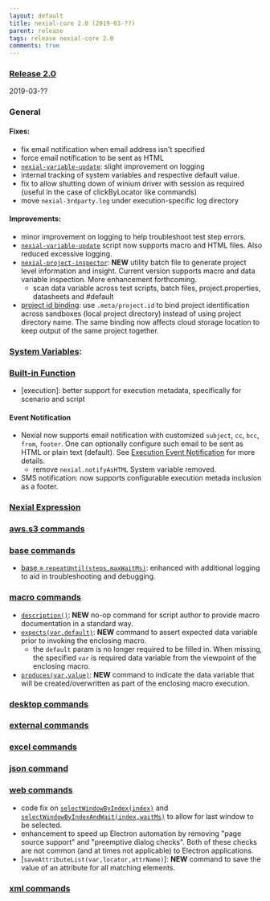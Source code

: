 ```yaml
---
layout: default
title: nexial-core 2.0 (2019-03-??)
parent: release
tags: release nexial-core 2.0
comments: true
---
```


### <a href="https://github.com/nexiality/nexial-core/releases/tag/nexial-core-2.0" class="external-link" target="_nexial_link">Release 2.0</a>
2019-03-??


### General
#### Fixes:
- fix email notification when email address isn't specified
- force email notification to be sent as HTML
- [`nexial-variable-update`](../userguide/BatchFiles.md#nexial-variable-updatecmd--nexial-variable-updatesh): slight 
  improvement on logging
- internal tracking of system variables and respective default value.
- fix to allow shutting down of winium driver with session as required (useful in the case of clickByLocator like commands)
- move `nexial-3rdparty.log` under execution-specific log directory

#### Improvements:
- minor improvement on logging to help troubleshoot test step errors.
- [`nexial-variable-update`](../userguide/BatchFiles.md#nexial-variable-updatecmd--nexial-variable-updatesh) script 
   now supports macro and HTML files. Also reduced excessive logging.
- [`nexial-project-inspector`](../userguide/BatchFiles.md#nexial-project-inspectorcmd--nexial-project-inspectorsh):
  **NEW** utility batch file to generate project level information and insight. Current version supports macro and 
  data variable inspection. More enhancement forthcoming.
  - scan data variable across test scripts, batch files, project.properties, datasheets and #default
- [project id binding](../userguide/UnderstandingProjectStructure#project.id): use `.meta/project.id` to bind project
  identification across sandboxes (local project directory) instead of using project directory name. The same
  binding now affects cloud storage location to keep output of the same project together.
 

### [System Variables](../systemvars/index):


### [Built-in Function](../functions)
- [execution]: better support for execution metadata, specifically for scenario and script

#### Event Notification
- Nexial now supports email notification with customized `subject`, `cc`, `bcc`, `from`, `footer`. One can optionally 
  configure such email to be sent as HTML or plain text (default). See 
  [Execution Event Notification](../userguide/EventNotification) for more details.
  - remove `nexial.notifyAsHTML` System variable removed.
- SMS notification: now supports configurable execution metada inclusion as a footer.


### [Nexial Expression](../expression)


### [aws.s3 commands](../commands/aws.s3)


### [base commands](../commands/base)
- [base &raquo; `repeatUntil(steps,maxWaitMs)`](../commands/base/repeatUntil(steps,maxWaitMs)): enhanced with additional
  logging to aid in troubleshooting and debugging.


### [macro commands](../commands/macro)
- [`description()`](../commands/macro/description()): **NEW** no-op command for script author to provide macro 
  documentation in a standard way.
- [`expects(var,default)`](../commands/macro/expects(var,default)): **NEW** command to assert expected data variable 
  prior to invoking the enclosing macro.
  - the `default` param is no longer required to be filled in. When missing, the specified `var` is required data
    variable from the viewpoint of the enclosing macro.
- [`produces(var,value)`](../commands/macro/produces(var,value)): **NEW** command to indicate the data variable that 
  will be created/overwritten as part of the enclosing macro execution. 


### [desktop commands](../commands/desktop)


### [external commands](../commands/external)


### [excel commands](../commands/excel)


### [json command](../commands/json)


### [web commands](../commands/web)
- code fix on [`selectWindowByIndex(index)`](../commands/web/selectWindowByIndex(index)) and 
  [`selectWindowByIndexAndWait(index,waitMs)`](../commands/web/selectWindowByIndexAndWait(index,waitMs)) to allow for 
  last window to be selected.
- enhancement to speed up Electron automation by removing "page source support" and "preemptive dialog checks". Both
  of these checks are not common (and at times not applicable) to Electron applications.
- [`saveAttributeList(var,locator,attrName)`]: **NEW** command to save the value of an attribute for all matching elements.


### [xml commands](../commands/xml)
